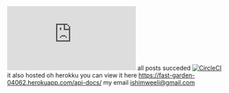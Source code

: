 ![Coverage Badge](https://img.shields.io/endpoint?url=https://gist.githubusercontent.com/<ishimweeli>/<GIST_SECRET>/raw/<realServer2>__heads_main.json)
all posts succeded [![CircleCI](https://circleci.com/gh/ishimweeli/realServer2/tree/main.svg?style=svg)](https://circleci.com/gh/ishimweeli/realServer2/tree/main)
it also hosted oh herokku you can view it here https://fast-garden-04062.herokuapp.com/api-docs/
my email ishimweeli@gmail.com
